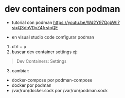 # dev containers con podman

- tutorial con podman
https://youtu.be/Wd2Y97QgbWI?si=Q3dbVDvZ4frstpQE

- en visual studio code configurar podman
1. ctrl + p
2. buscar dev container settings ej: 
 > Dev Containers: Settings
3. cambiar: 
 - docker-compose por podman-compose 
 - docker por podman
 - /var/run/docker.sock por /var/run/podman.sock

